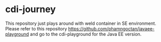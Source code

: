 # cdi-journey
This repository just plays around with weld container in SE environment. Please refer to this repository https://github.com/phamngoctan/javaee-playground and go to the cdi-playground for the Java EE version.